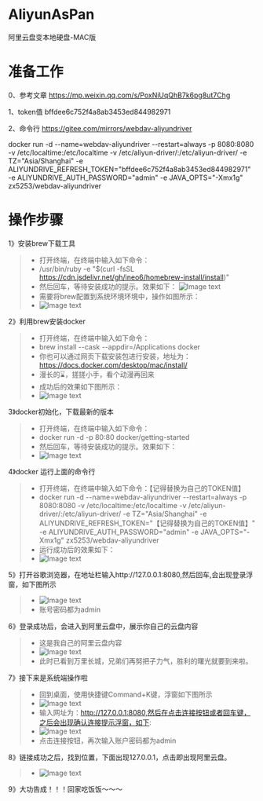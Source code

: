 # AliyunAsPan

阿里云盘变本地硬盘-MAC版

# 准备工作

0、参考文章
https://mp.weixin.qq.com/s/PoxNiUqQhB7k6pg8ut7Chg

1、token值
bffdee6c752f4a8ab3453ed844982971

2、命令行
https://gitee.com/mirrors/webdav-aliyundriver

docker run -d --name=webdav-aliyundriver --restart=always -p 8080:8080  -v /etc/localtime:/etc/localtime -v /etc/aliyun-driver/:/etc/aliyun-driver/ -e TZ="Asia/Shanghai" -e ALIYUNDRIVE_REFRESH_TOKEN="bffdee6c752f4a8ab3453ed844982971" -e ALIYUNDRIVE_AUTH_PASSWORD="admin" -e JAVA_OPTS="-Xmx1g" zx5253/webdav-aliyundriver

# 操作步骤

1》安装brew下载工具
> * 打开终端，在终端中输入如下命令：
> * /usr/bin/ruby -e "$(curl -fsSL https://cdn.jsdelivr.net/gh/ineo6/homebrew-install/install)"
> * 然后回车，等待安装成功的提示。效果如下：
![Image text](https://user-images.githubusercontent.com/9125526/132012657-554293e6-de9d-4834-8d66-e715d4223b6d.jpg)
> * 需要将brew配置到系统环境环境中，操作如图所示：
> * ![Image text](https://user-images.githubusercontent.com/9125526/132014542-d2adae26-b80c-4cde-86e9-ed103dfa4531.png)


2》利用brew安装docker
> * 打开终端，在终端中输入如下命令：
> * brew install --cask --appdir=/Applications docker
> * 你也可以通过网页下载安装包进行安装，地址为：https://docs.docker.com/desktop/mac/install/
> * 漫长的⌛️，搓搓小手，看个动漫再回来
> * 成功后的效果如下图所示：
> * ![Image text](https://user-images.githubusercontent.com/9125526/132014980-dd269057-d757-43aa-bd19-156be46b1ee8.jpg)

3》docker初始化，下载最新的版本
> * 打开终端，在终端中输入如下命令：
> * docker run -d -p 80:80 docker/getting-started
> * 然后回车，等待安装成功的提示。效果如下：
> * ![Image text](https://user-images.githubusercontent.com/9125526/132015235-f3703b9f-8bfd-4fee-9152-de17251a512a.jpg)

4》docker 运行上面的命令行
> * 打开终端，在终端中输入如下命令：【记得替换为自己的TOKEN值】
> * docker run -d --name=webdav-aliyundriver --restart=always -p 8080:8080  -v /etc/localtime:/etc/localtime -v /etc/aliyun-driver/:/etc/aliyun-driver/ -e TZ="Asia/Shanghai" -e ALIYUNDRIVE_REFRESH_TOKEN="【记得替换为自己的TOKEN值】" -e ALIYUNDRIVE_AUTH_PASSWORD="admin" -e JAVA_OPTS="-Xmx1g" zx5253/webdav-aliyundriver
> * 运行成功后的效果如下：
> * ![Image text](https://user-images.githubusercontent.com/9125526/132015721-102a700a-806a-4bf7-a9f7-a5298df203ca.jpg)

5》打开谷歌浏览器，在地址栏输入http://127.0.0.1:8080,然后回车,会出现登录浮窗，如下图所示
> * ![Image text](https://user-images.githubusercontent.com/9125526/132015720-6884fc7c-b886-4526-9170-1fce43126701.jpg)
> * 账号密码都为admin

6》登录成功后，会进入到阿里云盘中，展示你自己的云盘内容
> * 这是我自己的阿里云盘内容
> * ![Image text](https://user-images.githubusercontent.com/9125526/132016248-325cc58a-38b3-4ab6-a711-3f8dfb81c6a0.jpg)
> * 此时已看到万里长城，兄弟们再努把子力气，胜利的曙光就要到来啦。

7》接下来是系统端操作啦
> * 回到桌面，使用快捷键Command+K键，浮窗如下图所示
> * ![Image text](https://user-images.githubusercontent.com/9125526/132016645-f7bfb309-6b90-4da9-9158-99ae146d5126.jpg)
> * 输入网址为：http://127.0.0.1:8080,然后在点击连接按钮或者回车键，之后会出现确认连接提示浮窗，如下:
> * ![Image text](https://user-images.githubusercontent.com/9125526/132016765-ebc6f0ee-6b6e-4678-ae82-4a4dc50af56c.jpg)
> * 点击连接按钮，再次输入账户密码都为admin

8》链接成功之后，找到位置，下面出现127.0.0.1，点击即出现阿里云盘。
> * ![Image text](https://user-images.githubusercontent.com/9125526/132016935-3d729b59-41e5-463c-9b1f-3297e5a5ac4a.jpg)

9》大功告成！！！回家吃饭饭～～～


